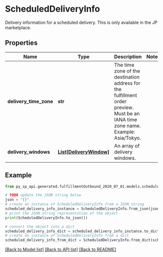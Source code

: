 # ScheduledDeliveryInfo

Delivery information for a scheduled delivery. This is only available in the JP marketplace.

## Properties

Name | Type | Description | Notes
------------ | ------------- | ------------- | -------------
**delivery_time_zone** | **str** | The time zone of the destination address for the fulfillment order preview. Must be an IANA time zone name. Example: Asia/Tokyo. | 
**delivery_windows** | [**List[DeliveryWindow]**](DeliveryWindow.md) | An array of delivery windows. | 

## Example

```python
from py_sp_api.generated.fulfillmentOutbound_2020_07_01.models.scheduled_delivery_info import ScheduledDeliveryInfo

# TODO update the JSON string below
json = "{}"
# create an instance of ScheduledDeliveryInfo from a JSON string
scheduled_delivery_info_instance = ScheduledDeliveryInfo.from_json(json)
# print the JSON string representation of the object
print(ScheduledDeliveryInfo.to_json())

# convert the object into a dict
scheduled_delivery_info_dict = scheduled_delivery_info_instance.to_dict()
# create an instance of ScheduledDeliveryInfo from a dict
scheduled_delivery_info_from_dict = ScheduledDeliveryInfo.from_dict(scheduled_delivery_info_dict)
```
[[Back to Model list]](../README.md#documentation-for-models) [[Back to API list]](../README.md#documentation-for-api-endpoints) [[Back to README]](../README.md)


